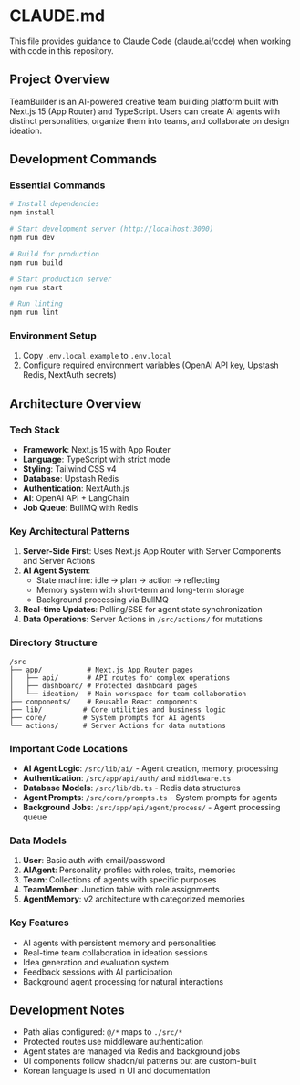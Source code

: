 # CLAUDE.md

This file provides guidance to Claude Code (claude.ai/code) when working with code in this repository.

## Project Overview

TeamBuilder is an AI-powered creative team building platform built with Next.js 15 (App Router) and TypeScript. Users can create AI agents with distinct personalities, organize them into teams, and collaborate on design ideation.

## Development Commands

### Essential Commands
```bash
# Install dependencies
npm install

# Start development server (http://localhost:3000)
npm run dev

# Build for production
npm run build

# Start production server
npm run start

# Run linting
npm run lint
```

### Environment Setup
1. Copy `.env.local.example` to `.env.local`
2. Configure required environment variables (OpenAI API key, Upstash Redis, NextAuth secrets)

## Architecture Overview

### Tech Stack
- **Framework**: Next.js 15 with App Router
- **Language**: TypeScript with strict mode
- **Styling**: Tailwind CSS v4
- **Database**: Upstash Redis
- **Authentication**: NextAuth.js
- **AI**: OpenAI API + LangChain
- **Job Queue**: BullMQ with Redis

### Key Architectural Patterns

1. **Server-Side First**: Uses Next.js App Router with Server Components and Server Actions
2. **AI Agent System**: 
   - State machine: idle → plan → action → reflecting
   - Memory system with short-term and long-term storage
   - Background processing via BullMQ
3. **Real-time Updates**: Polling/SSE for agent state synchronization
4. **Data Operations**: Server Actions in `/src/actions/` for mutations

### Directory Structure

```
/src
├── app/           # Next.js App Router pages
│   ├── api/       # API routes for complex operations
│   ├── dashboard/ # Protected dashboard pages
│   └── ideation/  # Main workspace for team collaboration
├── components/    # Reusable React components
├── lib/          # Core utilities and business logic
├── core/         # System prompts for AI agents
└── actions/      # Server Actions for data mutations
```

### Important Code Locations

- **AI Agent Logic**: `/src/lib/ai/` - Agent creation, memory, processing
- **Authentication**: `/src/app/api/auth/` and `middleware.ts`
- **Database Models**: `/src/lib/db.ts` - Redis data structures
- **Agent Prompts**: `/src/core/prompts.ts` - System prompts for agents
- **Background Jobs**: `/src/app/api/agent/process/` - Agent processing queue

### Data Models

1. **User**: Basic auth with email/password
2. **AIAgent**: Personality profiles with roles, traits, memories
3. **Team**: Collections of agents with specific purposes
4. **TeamMember**: Junction table with role assignments
5. **AgentMemory**: v2 architecture with categorized memories

### Key Features

- AI agents with persistent memory and personalities
- Real-time team collaboration in ideation sessions
- Idea generation and evaluation system
- Feedback sessions with AI participation
- Background agent processing for natural interactions

## Development Notes

- Path alias configured: `@/*` maps to `./src/*`
- Protected routes use middleware authentication
- Agent states are managed via Redis and background jobs
- UI components follow shadcn/ui patterns but are custom-built
- Korean language is used in UI and documentation